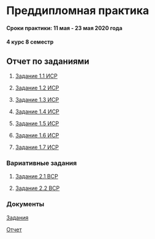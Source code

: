 # Преддипломная практика

#### Сроки практики: 11 мая - 23 мая 2020 года
#### 4 курс 8 семестр


## Отчет по заданиями

1) [Задание 1.1 ИСР](https://github.com/Kseniaveh/practic4/blob/master/ИСР%201.1.pdf)  

2) [Задание 1.2 ИСР](https://github.com/Kseniaveh/practic4/blob/master/ИСР%201.2.docx)  

3) [Задание 1.3 ИСР](https://github.com/Kseniaveh/practic2020/blob/master/1.3.docx)

4) [Задание 1.4 ИСР](https://github.com/Kseniaveh/practic2020/blob/master/1.4.docx)

5) [Задание 1.5 ИСР](https://github.com/Kseniaveh/practic2020/blob/master/1.4.docx)

6) [Задание 1.6 ИСР](https://github.com/Kseniaveh/practic2020/blob/master/1.4.docx)

7) [Задание 1.7 ИСР](https://github.com/Kseniaveh/practic2020/blob/master/1.4.docx)



### Вариативные задания

1) [Задание 2.1 ВСР](https://github.com/Kseniaveh/practic4/tree/master/2.1.%20ВСР)  

2) [Задание 2.2 ВСР](https://github.com/Kseniaveh/practic4/blob/master/2.2%20ВСР%20Вехова.pdf)  



### Документы

[Задания](https://github.com/Kseniaveh/practic4/tree/master/задания_отчет)  

[Отчет](https://github.com/Kseniaveh/practic4/tree/master/итоговый%20отчет)  
